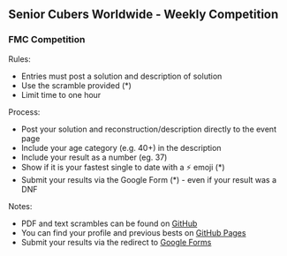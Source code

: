 ## Senior Cubers Worldwide - Weekly Competition

### FMC Competition

Rules:
- Entries must post a solution and description of solution
- Use the scramble provided (*)
- Limit time to one hour

Process:
- Post your solution and reconstruction/description directly to the event page
- Include your age category (e.g. 40+) in the description
- Include your result as a number (eg. 37)
- Show if it is your fastest single to date with a ⚡ emoji (*)
- Submit your results via the Google Form (*) - even if your result was a DNF

Notes:
* PDF and text scrambles can be found on [GitHub](https://github.com/Logiqx/scw-comp/tree/master/docs)
* You can find your profile and previous bests on [GitHub Pages](../results.md)
* Submit your results via the redirect to [Google Forms](../submit.html)



<!-- Global site tag (gtag.js) - Google Analytics -->

<script async src="https://www.googletagmanager.com/gtag/js?id=UA-86348435-3"></script>
<script>window.dataLayer = window.dataLayer || []; function gtag() {dataLayer.push(arguments);} gtag('js', new Date()); gtag('config', 'UA-86348435-3');</script>

